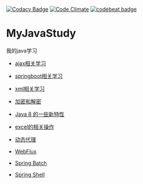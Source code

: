 [![Codacy Badge](https://api.codacy.com/project/badge/Grade/1bb28c4993034e3891a0b8941414f6c5)](https://www.codacy.com/app/dragonhht/MyJavaStudy?utm_source=github.com&amp;utm_medium=referral&amp;utm_content=dragonhht/MyJavaStudy&amp;utm_campaign=Badge_Grade)
[![Code Climate](https://img.shields.io/codeclimate/github/dragonhht/MyJavaStudy.svg)](https://codeclimate.com/github/dragonhht/MyJavaStudy)
[![codebeat badge](https://codebeat.co/badges/3c499b06-bc84-4593-a183-efa2daa6b0d9)](https://codebeat.co/projects/github-com-dragonhht-myjavastudy-master)

# MyJavaStudy
我的java学习

-   [ajax相关学习](./ajax_study)

-   [springboot相关学习](./springbootstudy)

-   [xml相关学习](./xmlStudy)

-   [加密和解密](./EncryptionDecryption/src/test/java/encryption/decryption)

-   [Java 8 的一些新特性](./Eight)

-   [excel的相关操作](./ExcelStudy)

-   [动态代理](./JDKDynamicProxy)

-   [WebFlux](./spring-boot-2)

-   [Spring Batch](./spring-batch-study)

-   [Spring Shell](./spring-shell-study)